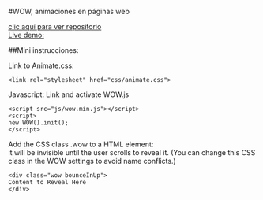 #WOW, animaciones en páginas web  

[clic aquí para ver repositorio](https://github.com/matthieua/WOW.git)  
[Live demo:](http://mynameismatthieu.com/WOW/)

##Mini instrucciones:  

Link to Animate.css:  
```
<link rel="stylesheet" href="css/animate.css">
```

Javascript: 
Link and activate WOW.js   
```
<script src="js/wow.min.js"></script>
<script>
new WOW().init();
</script>
```

Add the CSS class .wow to a HTML element:  
it will be invisible until the user scrolls to reveal it. (You can change this CSS class in the WOW settings to avoid name conflicts.)  

```
<div class="wow bounceInUp">
Content to Reveal Here
</div>
```

